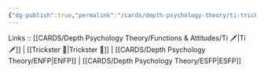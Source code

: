 ```yaml
---
{"dg-publish":true,"permalink":"/cards/depth-psychology-theory/ti-trickster/","noteIcon":"","created":"2023-01-05T12:06:38.547+01:00","updated":"2023-03-09T09:59:00.061+01:00"}
---
```


Links :: [[CARDS/Depth Psychology Theory/Functions & Attitudes/Ti 🗡️\|Ti 🗡️]] | [[Trickster 🤡\|Trickster 🤡]] | [[CARDS/Depth Psychology Theory/ENFP\|ENFP]] | [[CARDS/Depth Psychology Theory/ESFP\|ESFP]]